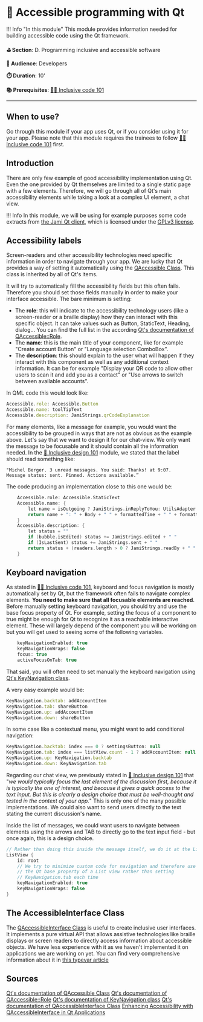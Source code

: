 # 📗 Accessible programming with Qt


!!! Info "In this module"
    This module provides information needed for building accessible code using the Qt
    framework.

**⛳️ Section**: D. Programming inclusive and accessible software

**👥 Audience**: Developers

**⏱️ ️Duration**: 10'

**📚 Prerequisites**: [👩‍💻 Inclusive code 101](D-ICO.md)

---

## When to use?
Go through this module if your app uses Qt, or if you consider using it for your app. Please note that this module requires the trainees to follow [👩‍💻 Inclusive code 101](D-ICO.md) first.

## Introduction

There are only few example of good accessibility implementation using Qt. Even the one provided by Qt themselves are limited to a single static page with a few elements. Therefore, we will go through all of Qt's main accessibility elements while taking a look at a complex UI element, a chat view.

!!! Info
    In this module, we will be using for example purposes some code extracts from [the Jami Qt client](https://github.com/savoirfairelinux/jami-client-qt), which is licensed under the [GPLv3 license](https://github.com/savoirfairelinux/jami-client-qt/blob/master/COPYING).

## Accessibility labels

Screen-readers and other accessibility technologies need specific information in order to navigate through your app. We are lucky that Qt provides a way of setting it automatically using the [QAccessible Class](https://doc.qt.io/qt-6/qaccessible.html#Role-enum). This class is inherited by all of Qt's items.

It will try to automatically fill the accessibility fields but this often fails. Therefore you should set those fields manually in order to make your interface accessible. The bare minimum is setting:

- The **role**: this will indicate to the accessibility technology users (like a screen-reader or a braille display) how they can interact with this specific object. It can take values such as Button, StaticText, Heading, dialog... You can find the full list in the according [Qt's documentation of QAccessible::Role](https://doc.qt.io/qt-6/qaccessible.html?search=item#Role-enum).
- The **name**: this is the main title of your component, like for example "Create account Button" or "Language selection ComboBox".
- The **description**: this should explain to the user what will happen if they interact with this component as well as any additional context information. It can be for example "Display your QR code to allow other users to scan it and add you as a contact" or "Use arrows to switch between available accounts".

In QML code this would look like:

```QML
Accessible.role: Accessible.Button
Accessible.name: toolTipText
Accessible.description: JamiStrings.qrCodeExplanation
```

For many elements, like a message for example, you would want the accessibility to be grouped in ways that are not as obvious as the example above. Let's say that we want to design it for our chat-view. We only want the message to be focusable and it should contain all the information needed. In the [🎨 Inclusive design 101](C-IDE.md) module, we stated that the label should read something like:

    "Michel Berger. 3 unread messages. You said: Thanks! at 9:07.
    Message status: sent. Pinned. Actions available.”

The code producing an implementation close to this one would be:
```cpp
    Accessible.role: Accessible.StaticText
    Accessible.name: {
        let name = isOutgoing ? JamiStrings.inReplyToYou: UtilsAdapter.getBestNameForUri(CurrentAccount.id, Author)
        return name + ": " + Body + " " + formattedTime + " " + formattedDay
    }
    Accessible.description: {
        let status = ""
        if (bubble.isEdited) status += JamiStrings.edited + " "
        if (IsLastSent) status += JamiStrings.sent + " "
        return status + (readers.length > 0 ? JamiStrings.readBy + " " + readers.join(", "): "")
    }
```
## Keyboard navigation

As stated in [👩‍💻 Inclusive code 101](D-ICO.md), keyboard and focus navigation is mostly automatically set by Qt, but the framework often fails to navigate complex elements. **You need to make sure that all focusable elements are reached**. Before manually setting keyboard navigation, you should try and use the base focus property of Qt. For example, setting the focus of a component to true might be enough for Qt to recognize it as a reachable interactive element. These will largely depend of the component you will be working on but you will get used to seeing some of the following variables.

```QML
    keyNavigationEnabled: true
    keyNavigationWraps: false
    focus: true
    activeFocusOnTab: true
```
That said, you will often need to set manually the keyboard navigation using [Qt's KeyNavigation class](https://doc.qt.io/qt-6/qml-qtquick-keynavigation.html#details).

A very easy example would be:
```QML
KeyNavigation.backtab: addAccountItem
KeyNavigation.tab: shareButton
KeyNavigation.up: addAccountItem
KeyNavigation.down: shareButton
```

In some case like a contextual menu, you might want to add conditional navigation:
```QML
KeyNavigation.backtab: index === 0 ? settingsButton: null
KeyNavigation.tab: index === listView.count - 1 ? addAccountItem: null
KeyNavigation.up: KeyNavigation.backtab
KeyNavigation.down: KeyNavigation.tab
```

Regarding our chat view, we previously stated in [🎨 Inclusive design 101](C-IDE.md) that "*we would typically focus the last element of the discussion first, because it is typically the one of interest, and because it gives a quick access to the text input. But this is clearly a design choice that must be well-thought and tested in the context of your app.*" This is only one of the many possible implementations. We could also want to send users directly to the text stating the current discussion's name.

Inside the list of messages, we could want users to navigate between elements using the arrows and TAB to directly go to the text input field - but once again, this is a design choice.
```cpp
// Rather than doing this inside the message itself, we do it at the ListView level
ListView {
    id: root
    // We try to minimize custom code for navigation and therefore use
    // the Qt base property of a List view rather than setting
    // KeyNavigation.tab each time
    keyNavigationEnabled: true
    keyNavigationWraps: false
}
```

## The AccessibleInterface Class

The [QAccessibleInterface Class](https://doc.qt.io/qt-6/qaccessibleinterface.html) is useful to create inclusive user interfaces. It implements a pure virtual API that allows assistive technologies like braille displays or screen readers to directly access information about accessible objects. We have less experience with it as we haven't implemented it on applications we are working on yet. You can find very comprehensive information about it in [this typevar article](https://typevar.dev/en/docs/qt/qaccessibleinterface)

## Sources
[Qt's documentation of QAccessible Class](https://doc.qt.io/qt-6/qaccessible.html#Role-enum)
[Qt's documentation of QAccessible::Role](https://doc.qt.io/qt-6/qaccessible.html?search=item#Role-enum)
[Qt's documentation of KeyNavigation class](https://doc.qt.io/qt-6/qml-qtquick-keynavigation.html#details)
[Qt's documentation of QAccessibleInterface Class](https://doc.qt.io/qt-6/qaccessibleinterface.html)
[Enhancing Accessibility with QAccessibleInterface in Qt Applications ](https://typevar.dev/en/docs/qt/qaccessibleinterface)
